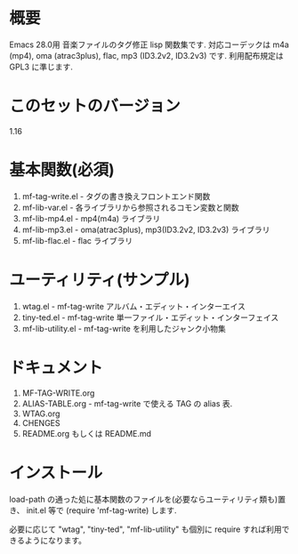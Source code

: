 

# 概要

Emacs 28.0用 音楽ファイルのタグ修正 lisp 関数集です.
対応コーデックは m4a (mp4), oma (atrac3plus), flac, mp3 (ID3.2v2, ID3.2v3) です.
利用配布規定は GPL3 に準じます.


# このセットのバージョン

1.16


# 基本関数(必須)

1.  mf-tag-write.el   - タグの書き換えフロントエンド関数
2.  mf-lib-var.el     - 各ライブラリから参照されるコモン変数と関数
3.  mf-lib-mp4.el     - mp4(m4a) ライブラリ
4.  mf-lib-mp3.el     - oma(atrac3plus), mp3(ID3.2v2, ID3.2v3) ライブラリ
5.  mf-lib-flac.el    - flac ライブラリ


# ユーティリティ(サンプル)

1.  wtag.el           - mf-tag-write アルバム・エディット・インターエイス
2.  tiny-ted.el       - mf-tag-write 単一ファイル・エディット・インターフェイス
3.  mf-lib-utility.el - mf-tag-write を利用したジャンク小物集


# ドキュメント

1.  MF-TAG-WRITE.org
2.  ALIAS-TABLE.org - mf-tag-write で使える TAG の alias 表.
3.  WTAG.org
4.  CHENGES
5.  README.org もしくは README.md


# インストール

load-path の通った処に基本関数のファイルを(必要ならユーティリティ類も)置き、
init.el 等で (require 'mf-tag-write) します.

必要に応じて "wtag", "tiny-ted", "mf-lib-utility" も個別に require すれば利用できるようになります。

